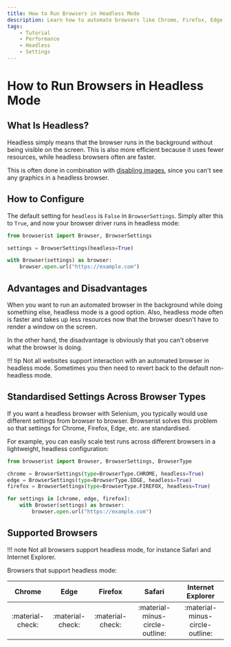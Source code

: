```yaml
---
title: How to Run Browsers in Headless Mode
description: Learn how to automate browsers like Chrome, Firefox, Edge in headless mode for boosted performance and less resources. With Browserist, it's easy. Includes code examples for beginners and advanced users.
tags:
    - Tutorial
    - Performance
    - Headless
    - Settings
---
```


# How to Run Browsers in Headless Mode
## What Is Headless?
Headless simply means that the browser runs in the background without being visible on the screen. This is also more efficient because it uses fewer resources, while headless browsers often are faster.

This is often done in combination with [disabling images](disable-images.md), since you can't see any graphics in a headless browser.

## How to Configure
The default setting for `headless` is `False` in `BrowserSettings`. Simply alter this to `True`, and now your browser driver runs in headless mode:

```python linenums="1" hl_lines="3 5"
from browserist import Browser, BrowserSettings

settings = BrowserSettings(headless=True)

with Browser(settings) as browser:
    browser.open.url("https://example.com")
```

## Advantages and Disadvantages
When you want to run an automated browser in the background while doing something else, headless mode is a good option. Also, headless mode often is faster and takes up less resources now that the browser doesn't have to render a window on the screen.

In the other hand, the disadvantage is obviously that you can't observe what the browser is doing.

!!! tip
    Not all websites support interaction with an automated browser in headless mode. Sometimes you then need to revert back to the default non-headless mode.

## Standardised Settings Across Browser Types
If you want a headless browser with Selenium, you typically would use different settings from browser to browser. Browserist solves this problem so that settings for Chrome, Firefox, Edge, etc. are standardised.

For example, you can easily scale test runs across different browsers in a lightweight, headless configuration:

```python linenums="1" hl_lines="3-5"
from browserist import Browser, BrowserSettings, BrowserType

chrome = BrowserSettings(type=BrowserType.CHROME, headless=True)
edge = BrowserSettings(type=BrowserType.EDGE, headless=True)
firefox = BrowserSettings(type=BrowserType.FIREFOX, headless=True)

for settings in [chrome, edge, firefox]:
    with Browser(settings) as browser:
        browser.open.url("https://example.com")
```

## Supported Browsers

!!! note
    Not all browsers support headless mode, for instance Safari and Internet Explorer.

Browsers that support headless mode:

<div id="headless-supported-browsers-table"></div>

| Chrome           | Edge             | Firefox          | Safari                          | Internet Explorer               |
| :--------------: | :--------------: | :--------------: | :-----------------------------: | :-----------------------------: |
| :material-check: | :material-check: | :material-check: | :material-minus-circle-outline: | :material-minus-circle-outline: |
